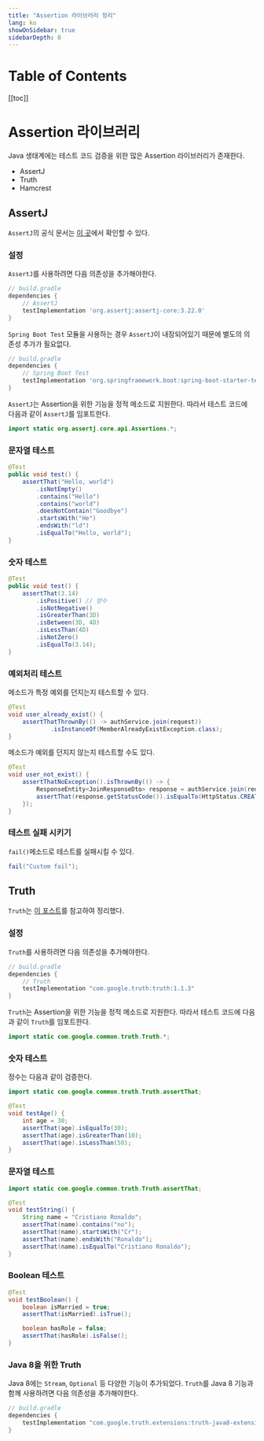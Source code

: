 ```yaml
---
title: "Assertion 라이브러리 정리"
lang: ko
showOnSidebar: true
sidebarDepth: 0
---
```


# Table of Contents
[[toc]]

# Assertion 라이브러리
Java 생태계에는 테스트 코드 검증을 위한 많은 Assertion 라이브러리가 존재한다. 

- AssertJ
- Truth
- Hamcrest

## AssertJ
`AssertJ`의 공식 문서는 [이 곳](https://joel-costigliola.github.io/assertj/assertj-core-features-highlight.html)에서 확인할 수 있다.

### 설정
`AssertJ`를 사용하려면 다음 의존성을 추가해야한다.
``` groovy
// build.gradle
dependencies {
    // AssertJ
    testImplementation 'org.assertj:assertj-core:3.22.0'
}
```
`Spring Boot Test` 모듈을 사용하는 경우 `AssertJ`이 내장되어있기 때문에 별도의 의존성 추가가 필요없다.
``` groovy
// build.gradle
dependencies {
    // Spring Boot Test
    testImplementation 'org.springframework.boot:spring-boot-starter-test'
}
```

`AssertJ`는 Assertion을 위한 기능을 정적 메소드로 지원한다. 따라서 테스트 코드에 다음과 같이 `AssertJ`를 임포트한다.
``` java
import static org.assertj.core.api.Assertions.*;
```

### 문자열 테스트
``` java
@Test
public void test() {
    assertThat("Hello, world")
        .isNotEmpty() 
        .contains("Hello")
        .contains("world")
        .doesNotContain("Goodbye")
        .startsWith("He")
        .endsWith("ld")
        .isEqualTo("Hello, world");
}
```

### 숫자 테스트
``` java
@Test
public void test() {
    assertThat(3.14)
        .isPositive() // 양수
        .isNotNegative()
        .isGreaterThan(3D)
        .isBetween(3D, 4D)
        .isLessThan(4D)
        .isNotZero()
        .isEqualTo(3.14);
}
```

### 예외처리 테스트
메소드가 특정 예외를 던지는지 테스트할 수 있다.
``` java
@Test
void user_already_exist() {
    assertThatThrownBy(() -> authService.join(request))
            .isInstanceOf(MemberAlreadyExistException.class);
}
```
메소드가 예외를 던지지 않는지 테스트할 수도 있다.
``` java
@Test
void user_not_exist() {
    assertThatNoException().isThrownBy(() -> {
        ResponseEntity<JoinResponseDto> response = authService.join(request);
        assertThat(response.getStatusCode()).isEqualTo(HttpStatus.CREATED);
    });
}
```

### 테스트 실패 시키기
`fail()`메소드로 테스트를 실패시킬 수 있다.
``` java
fail("Custom fail");
```


## Truth
`Truth`는 [이 포스트](https://www.baeldung.com/google-truth)를 참고하여 정리했다.

### 설정
`Truth`를 사용하려면 다음 의존성을 추가해야한다.
``` groovy
// build.gradle
dependencies {
    // Truth
    testImplementation "com.google.truth:truth:1.1.3"
}
```

`Truth`는 Assertion을 위한 기능을 정적 메소드로 지원한다. 따라서 테스트 코드에 다음과 같이 `Truth`를 임포트한다.
``` java
import static com.google.common.truth.Truth.*;
```

### 숫자 테스트
정수는 다음과 같이 검증한다.
``` java
import static com.google.common.truth.Truth.assertThat;

@Test
void testAge() {
    int age = 30;
    assertThat(age).isEqualTo(30);
    assertThat(age).isGreaterThan(10);
    assertThat(age).isLessThan(50);
}
```

### 문자열 테스트
``` java
import static com.google.common.truth.Truth.assertThat;

@Test
void testString() {
    String name = "Cristiano Ronaldo";
    assertThat(name).contains("no");
    assertThat(name).startsWith("Cr");
    assertThat(name).endsWith("Ronaldo");
    assertThat(name).isEqualTo("Cristiano Ronaldo");
}
```

### Boolean 테스트
``` java
@Test
void testBoolean() {
    boolean isMarried = true;
    assertThat(isMarried).isTrue();

    boolean hasRole = false;
    assertThat(hasRole).isFalse();
}
```

### Java 8을 위한 Truth
Java 8에는 `Stream`, `Optional` 등 다양한 기능이 추가되었다. `Truth`를 Java 8 기능과 함께 사용하려면 다음 의존성을 추가해야한다.
``` groovy
// build.gradle
dependencies {
    testImplementation "com.google.truth.extensions:truth-java8-extension:${truth_java8_version}"
}
```
